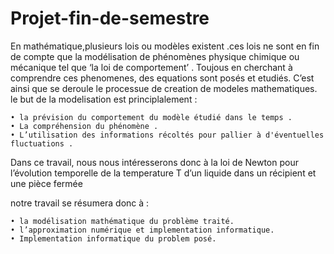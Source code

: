 # Projet-fin-de-semestre
En mathématique,plusieurs lois ou modèles existent .ces lois ne sont en fin de compte que la modélisation de phénomènes physique chimique ou mécanique tel que  ‘la loi de comportement’ .
Toujous en cherchant  à comprendre ces phenomenes, des equations sont posés et etudiés. C’est  ainsi que se deroule le processue de creation de modeles mathematiques.
le but de la modelisation est  principlalement : 

    • la prévision du comportement du modèle étudié dans le temps .
    • La compréhension du phénomène .
    • L’utilisation des informations récoltés pour pallier à d'éventuelles fluctuations .
Dans ce travail, nous nous intéresserons donc à la loi de Newton pour l’évolution temporelle de la temperature T d’un liquide dans un récipient et une pièce fermée 

notre travail se résumera donc à :

    • la modélisation mathématique du problème traité.
    • l’approximation numérique et implementation informatique.
    • Implementation informatique du problem posé.
